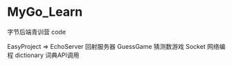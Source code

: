 # MyGo_Learn
字节后端青训营 code

EasyProject =>
EchoServer 回射服务器
GuessGame 猜测数游戏
Socket 网络编程
dictionary 词典API调用
